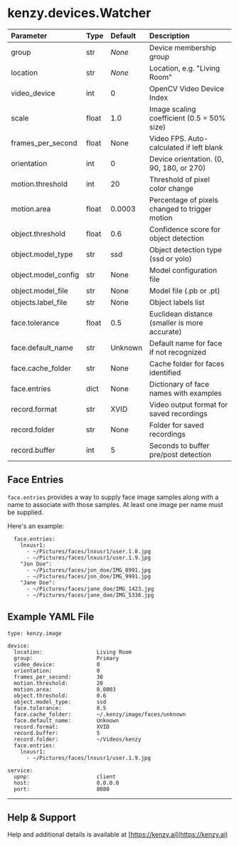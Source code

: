 # kenzy.devices.Watcher

| Parameter           | Type    | Default | Description                                    |
| :------------------ | :------ | :------ | :--------------------------------------------- |
| group               | str     | *None*  | Device membership group                        |
| location            | str     | *None*  | Location, e.g. "Living Room"                   |
| video_device        | int     | 0       | OpenCV Video Device Index                      |
| scale               | float   | 1.0     | Image scaling coefficient (0.5 = 50% size)     |
| frames_per_second   | float   | None    | Video FPS.  Auto-calculated if left blank      |
| orientation         | int     | 0       | Device orientation. (0, 90, 180, or 270)       |
| motion.threshold    | int     | 20      | Threshold of pixel color change                |
| motion.area         | float   | 0.0003  | Percentage of pixels changed to trigger motion |
| object.threshold    | float   | 0.6     | Confidence score for object detection          |
| object.model_type   | str     | ssd     | Object detection type (ssd or yolo)            |
| object.model_config | str     | None    | Model configuration file                       |
| object.model_file   | str     | None    | Model file (.pb or .pt)                        |
| objects.label_file  | str     | None    | Object labels list                             |
| face.tolerance      | float   | 0.5     | Euclidean distance (smaller is more accurate)  |
| face.default_name   | str     | Unknown | Default name for face if not recognized        |
| face.cache_folder   | str     | None    | Cache folder for faces identified              |
| face.entries        | dict    | None    | Dictionary of face names with examples         |
| record.format       | str     | XVID    | Video output format for saved recordings       |
| record.folder       | str     | None    | Folder for saved recordings                    |
| record.buffer       | int     | 5       | Seconds to buffer pre/post detection           |

## Face Entries

```face.entries``` provides a way to supply face image samples along with a name to associate with those samples.  At least one image per name must be supplied.

Here's an example:
```
  face.entries:
    lnxusr1:
      - ~/Pictures/faces/lnxusr1/user.1.8.jpg
      - ~/Pictures/faces/lnxusr1/user.1.9.jpg
    "Jon Doe":
      - ~/Pictures/faces/jon_doe/IMG_8991.jpg
      - ~/Pictures/faces/jon_doe/IMG_9991.jpg
    "Jane Doe":
      - ~/Pictures/faces/jane_doe/IMG_1423.jpg
      - ~/Pictures/faces/jane_doe/IMG_5336.jpg
```

## Example YAML File

```
type: kenzy.image

device: 
  location:                 Living Room
  group:                    Primary
  video_device:             0
  orientation:              0
  frames_per_second:        30
  motion.threshold:         20
  motion.area:              0.0003
  object.threshold:         0.6
  object.model_type:        ssd
  face.tolerance:           0.5
  face.cache_folder:        ~/.kenzy/image/faces/unknown
  face.default_name:        Unknown
  record.format:            XVID
  record.buffer:            5
  record.folder:            ~/Videos/kenzy
  face.entries:
    lnxusr1:
      - ~/Pictures/faces/lnxusr1/user.1.9.jpg

service:
  upnp:                     client
  host:                     0.0.0.0
  port:                     8080
```

-----

## Help &amp; Support
Help and additional details is available at [https://kenzy.ai](https://kenzy.ai)